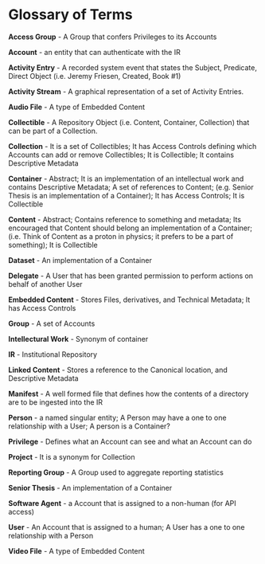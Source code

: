 # Glossary of Terms

**Access Group** - A Group that confers Privileges to its Accounts

**Account** - an entity that can authenticate with the IR

**Activity Entry** - A recorded system event that states the Subject, Predicate, Direct Object (i.e. Jeremy Friesen, Created, Book #1)

**Activity Stream** - A graphical representation of a set of Activity Entries.

**Audio File** - A type of Embedded Content

**Collectible** - A Repository Object (i.e. Content, Container, Collection) that can be part of a Collection.

**Collection** - It is a set of Collectibles; It has Access Controls defining which Accounts can add or remove Collectibles; It is Collectible; It contains Descriptive Metadata

**Container** - Abstract; It is an implementation of an intellectual work and contains Descriptive Metadata; A set of references to Content; (e.g. Senior Thesis is an implementation of a Container); It has Access Controls; It is Collectible

**Content** - Abstract; Contains reference to something and metadata; Its encouraged that Content should belong an implementation of a Container; (i.e. Think of Content as a proton in physics; it prefers to be a part of something);  It is Collectible

**Dataset** - An implementation of a Container

**Delegate** - A User that has been granted permission to perform actions on behalf of another User

**Embedded Content** - Stores Files, derivatives, and Technical Metadata; It has Access Controls

**Group** - A set of Accounts

**Intellectural Work** - Synonym of container

**IR** - Institutional Repository

**Linked Content** - Stores a reference to the Canonical location, and Descriptive Metadata

**Manifest** - A well formed file that defines how the contents of a directory are to be ingested into the IR

**Person** - a named singular entity; A Person may have a one to one relationship with a User; A person is a Container?

**Privilege** - Defines what an Account can see and what an Account can do 

**Project** - It is a synonym for Collection

**Reporting Group** - A Group used to aggregate reporting statistics

**Senior Thesis** - An implementation of a Container

**Software Agent** - a Account that is assigned to a non-human (for API access)

**User** - An Account that is assigned to a human; A User has a one to one relationship with a Person

**Video File** - A type of Embedded Content
